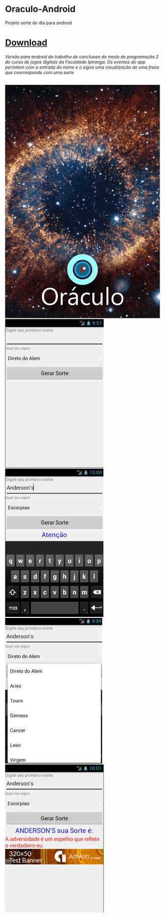 # Oraculo-Android
Projeto sorte do dia para android

<h1><a href="https://github.com/andersoncoimbra/Oraculo-Android/raw/master/app/app-release.apk">Download<a></h1>

<h6>Versão para android do trabalho de conclusao do modo de programação 2 do curso de jogos digitais da Faculdade Ipiranga.
Os eventos do app permitem com a entrada do nome e o signo uma visualização de uma frase que cosrresponde com uma sorte </h6>

<img  float="left" alt="SplshScreem Aplicativo Oraculo" src="https://raw.githubusercontent.com/andersoncoimbra/Oraculo-Android/master/app/src/main/res/mipmap-hdpi/splash.png"></img>
<img  float="left" alt="tela inicia Aplicativo Oraculo" src="https://raw.githubusercontent.com/andersoncoimbra/Oraculo-Android/master/app/src/main/res/mipmap-hdpi/telainicial.png"></img>
<img  float="left" alt="Sorte gerada teclado" src="https://raw.githubusercontent.com/andersoncoimbra/Oraculo-Android/master/app/src/main/res/mipmap-hdpi/telainicialteckado.png"></img>
<img  float="left" alt="Sorte gerada signos" src="https://raw.githubusercontent.com/andersoncoimbra/Oraculo-Android/master/app/src/main/res/mipmap-hdpi/telainicialsignos.png"></img>
<img  float="left" alt="Sorte gerada Aplicativo Oraculo" src="https://raw.githubusercontent.com/andersoncoimbra/Oraculo-Android/master/app/src/main/res/mipmap-hdpi/telasortegerada.png"></img>